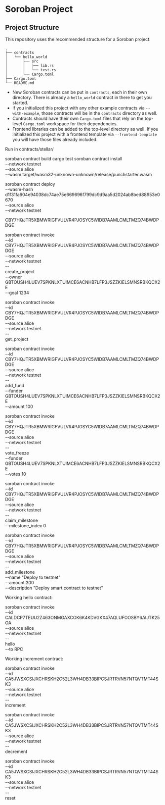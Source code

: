 # Soroban Project

## Project Structure

This repository uses the recommended structure for a Soroban project:
```text
.
├── contracts
│   └── hello_world
│       ├── src
│       │   ├── lib.rs
│       │   └── test.rs
│       └── Cargo.toml
├── Cargo.toml
└── README.md
```

- New Soroban contracts can be put in `contracts`, each in their own directory. There is already a `hello_world` contract in there to get you started.
- If you initialized this project with any other example contracts via `--with-example`, those contracts will be in the `contracts` directory as well.
- Contracts should have their own `Cargo.toml` files that rely on the top-level `Cargo.toml` workspace for their dependencies.
- Frontend libraries can be added to the top-level directory as well. If you initialized this project with a frontend template via `--frontend-template` you will have those files already included.

Run in contracts/stellar/

soroban contract build
cargo test
soroban contract install \
  --network testnet \
  --source alice \
  --wasm target/wasm32-unknown-unknown/release/punchstarter.wasm


soroban contract deploy \
  --wasm-hash d1f31fa604e94038dc74ae75e669696f799dc9d9aa5d2024ab8bed88953e0670 \
  --source alice \
  --network testnet

CBY7HQJTR5XBMWRIGFVULVR4PJOSYC5WIDB7AAMLCMLTMZQ74BWDPDGE

soroban contract invoke \
  --id CBY7HQJTR5XBMWRIGFVULVR4PJOSYC5WIDB7AAMLCMLTMZQ74BWDPDGE \
  --source alice \
  --network testnet \
  -- \
  create_project \
  --owner GBTOUSH4LUEV7SPKNLXTUIMCE6ACNHB7LFP3JSZZKIELSMNSRBKQCX2E \
  --goal 1234

soroban contract invoke \
  --id CBY7HQJTR5XBMWRIGFVULVR4PJOSYC5WIDB7AAMLCMLTMZQ74BWDPDGE \
  --source alice \
  --network testnet \
  -- \
  get_project

soroban contract invoke \
  --id CBY7HQJTR5XBMWRIGFVULVR4PJOSYC5WIDB7AAMLCMLTMZQ74BWDPDGE \
  --source alice \
  --network testnet \
  -- \
  add_fund \
  --funder GBTOUSH4LUEV7SPKNLXTUIMCE6ACNHB7LFP3JSZZKIELSMNSRBKQCX2E \
  --amount 100

soroban contract invoke \
  --id CBY7HQJTR5XBMWRIGFVULVR4PJOSYC5WIDB7AAMLCMLTMZQ74BWDPDGE \
  --source alice \
  --network testnet \
  -- \
  vote_freeze \
  --funder GBTOUSH4LUEV7SPKNLXTUIMCE6ACNHB7LFP3JSZZKIELSMNSRBKQCX2E \
  --votes 10

soroban contract invoke \
  --id CBY7HQJTR5XBMWRIGFVULVR4PJOSYC5WIDB7AAMLCMLTMZQ74BWDPDGE \
  --source alice \
  --network testnet \
  -- \
  claim_milestone \
  --milestone_index 0

soroban contract invoke \
  --id CBY7HQJTR5XBMWRIGFVULVR4PJOSYC5WIDB7AAMLCMLTMZQ74BWDPDGE \
  --source alice \
  --network testnet \
  -- \
  add_milestone \
  --name "Deploy to testnet" \
  --amount 300 \
  --description "Deploy smart contract to testnet"

Working hello contract:

soroban contract invoke \
  --id CALDCP7TEUU2Z463ONMGAXCOK6K4KDVGKX47AQLUFOOSBY6AIJTK25OA \
  --source alice \
  --network testnet \
  -- \
  hello \
  --to RPC

Working increment contract:

soroban contract invoke \
  --id CA5JWSXCSIJXCHRSKH2C52L3WH4DB33BIPCSJRTRVN57NTQVTMT44SK3 \
  --source alice \
  --network testnet \
  -- \
  increment

soroban contract invoke \
  --id CA5JWSXCSIJXCHRSKH2C52L3WH4DB33BIPCSJRTRVN57NTQVTMT44SK3 \
  --source alice \
  --network testnet \
  -- \
  decrement

soroban contract invoke \
  --id CA5JWSXCSIJXCHRSKH2C52L3WH4DB33BIPCSJRTRVN57NTQVTMT44SK3 \
  --source alice \
  --network testnet \
  -- \
  reset